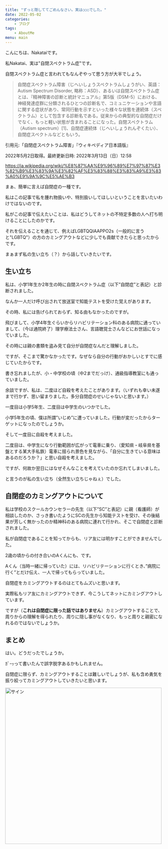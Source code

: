 ```yaml
---
title: "ずっと隠しててごめんなさい。実は○○○でした。"
date: 2022-05-02
categories:
    - ブログ
tags:
    - AboutMe
menu: main
---
```


こんにちは、Nakataiです。

私Nakatai、実は"自閉スペクトラム症"です。

自閉スペクトラム症と言われてもなんぞやって思う方が大半でしょう。

>自閉症スペクトラム障害（じへいしょうスペクトラムしょうがい、英語：Autism Spectrum Disorder, 略称：ASD）、あるいは自閉スペクトラム症とは、『精神障害の診断と統計マニュアル』第5版（DSM-5）における、神経発達症群に分類されるひとつの診断名で、コミュニケーションや言語に関する症状があり、常同行動を示すといった様々な状態を連続体（スペクトラム）として包含する診断名である。従来からの典型的な自閉症だけでなく、もっと軽い状態が含まれることになった。自閉スペクトラム（Autism spectrum）[1]、自閉症連続体（じへいしょうれんぞくたい）、自閉症スペクトルなどともいう。

引用元:「自閉症スペクトラム障害」『ウィキペディア日本語版』

2022年5月2日取得。最終更新日時: 2022年3月13日（日）12:58

<https://ja.wikipedia.org/wiki/%E8%87%AA%E9%96%89%E7%97%87%E3%82%B9%E3%83%9A%E3%82%AF%E3%83%88%E3%83%A9%E3%83%A0%E9%9A%9C%E5%AE%B3>

まぁ、簡単に言えば自閉症の一種です。

私はこの記事で私を腫れ物扱いや、特別扱いしてほしいということを言いたいわけではないのです。

私がこの記事で伝えたいことは、私はどうしてネットの不特定多数の人へ打ち明けることにしたのかです。

それを伝えることを通じて、例えばLGBTQQIAAPPO2s（一般的に言うと"LGBTQ"）の方のカミングアウトなどに少しでも貢献できたらと思ったからです。

まぁまず私の生い立ち（？）から話していきたいです。

## 生い立ち

私は、小学1年生か2年生の時に自閉スペクトラム症（以下”自閉症”と表記）と診断されました。

なんか一人だけ呼び出されて放送室で知能テストを受けた覚えがあります。

その時、私には告げられておらず、知る由もなかったのですが。

飛びまして、小学4年生ぐらいからリハビリテーション科のある病院に通っていまして、（今は通院終了）理学療法士さん、言語聴覚士さんなどにお世話になっていました。

その時には親の書類を盗み見て自分が自閉症なんだと理解しました。

ですが、そこまで驚かなかったです。なぜなら自分の行動がおかしいとすでに感じていたからです。

書き忘れましたが、小・中学校の頃（中2までだっけ）、通級指導教室にも通っていました。

余談ですが、私は、二度ほど自殺を考えたことがあります。（いずれも幸い未遂まで行かず、思い留まりました。多分自閉症のせいじゃないと思います。）

一度目は小学5年生、二度目は中学生のいつかでした。

小学5年生の頃、僕は所謂”いじめ”に遭っていました。行動が変だったからターゲットになったのでしょうか。

そして一度目に自殺を考えました。

二度目は、中学生になり行動範囲が広がって電車に乗り、（愛知県・岐阜県を基盤とする某大手私鉄）電車に揺られ景色を見ながら、「自分に生きている意味はあるのだろうか？」と思い自殺を考えました。

ですが、何故か翌日にはなぜそんなことを考えていたのか忘れてしまいました。

と言うのが私の生い立ち（全然生い立ちじゃねぇ）でした。

## 自閉症のカミングアウトについて

私は学校のスクールカウンセラーの先生（以下”SC”と表記）に親（看護師）が相談したのか、さっき書いたようにSCの先生から知能テストを受け、その後結果が芳しく無かったのか精神科のある病院に連れて行かれ、そこで自閉症と診断されました。

私が自閉症であることを知ってからも、リア友には明かすことができませんでした。

2歳の頃からの付き合いのAくんにも、です。

Aくん（当時一緒に帰っていた）には、リハビリテーションに行くとき、”病院に行く”とだけ伝え、一人で帰ってもらっていました。

自閉症をカミングアウトするのはとてもムズいと思います。

実際私もリア友にカミングアウトできず、今こうしてネットにカミングアウトしています。

ですが（**これは自閉症に限った話ではありません**）カミングアウトすることで、周りからの理解を得られたり、周りに隠し事がなくなり、もっと周りと親密になれるのではないでしょうか。

## まとめ

はい。どうだったでしょうか。

ｶﾞｰｯって書いたんで誤字脱字あるかもしれません。

自閉症に限らず、カミングアウトすることは難しいでしょうが、私も含め勇気を振り絞ってカミングアウトしていきたいと思います。

<img src="https://cdn.nakatai.ga/img/sign.webp" width="500" alt="サイン">

<Disqus>
